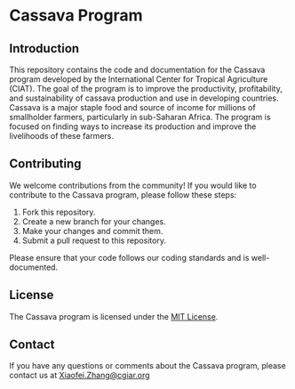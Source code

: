 # Cassava Program

## Introduction

This repository contains the code and documentation for the Cassava program developed by the International Center for Tropical Agriculture (CIAT). The goal of the program is to improve the productivity, profitability, and sustainability of cassava production and use in developing countries. Cassava is a major staple food and source of income for millions of smallholder farmers, particularly in sub-Saharan Africa. The program is focused on finding ways to increase its production and improve the livelihoods of these farmers.

## Contributing

We welcome contributions from the community! If you would like to contribute to the Cassava program, please follow these steps:

1. Fork this repository.
2. Create a new branch for your changes.
3. Make your changes and commit them.
4. Submit a pull request to this repository.

Please ensure that your code follows our coding standards and is well-documented.

## License

The Cassava program is licensed under the [MIT License](https://opensource.org/license/mit/).

## Contact

If you have any questions or comments about the Cassava program, please contact us at [Xiaofei.Zhang@cgiar.org](mailto:Xiaofei.Zhang@cgiar.org)
